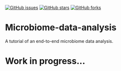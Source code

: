 [![GitHub issues](https://img.shields.io/github/issues/rayotoo/Microbiome-data-analysis?style=flat-square)](https://github.com/rayotoo/Microbiome-data-analysis/issues)
[![GitHub stars](https://img.shields.io/github/stars/rayotoo/Microbiome-data-analysis?style=flat-square&color=important)](https://github.com/rayotoo/Microbiome-data-analysis/stargazers)
[![GitHub forks](https://img.shields.io/github/forks/rayotoo/Microbiome-data-analysis?style=flat-square&color=blueviolet)](https://github.com/rayotoo/Microbiome-data-analysis/network/members)

# Microbiome-data-analysis
A tutorial of an end-to-end microbiome data analysis.
# Work in progress...
